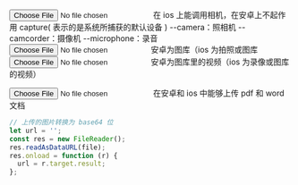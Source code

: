 <input type="file" accept="image/*" capture="camera"> 在 ios 上能调用相机，在安卓上不起作用
capture( 表示的是系统所捕获的默认设备 )
--camera：照相机
--camcorder：摄像机
--microphone：录音
<input type="file" accept="image/*">安卓为图库（ios 为拍照或图库
<input type="file" accept="video/*">安卓为图库里的视频（ios 为录像或图库的视频）

<input type="file" accept="application/*" > 在安卓和 ios 中能够上传 pdf 和 word 文档

```js
// 上传的图片转换为 base64 位
let url = '';
const res = new FileReader();
res.readAsDataURL(file);
res.onload = function (r) {
  url = r.target.result;
};
```
